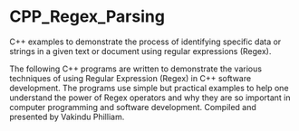 # CPP_Regex_Parsing
C++ examples to demonstrate the process of identifying specific data or strings in a given text or document using regular expressions (Regex).

The following C++ programs are written to demonstrate the various techniques of using Regular Expression (Regex) in C++ software development.
The programs use simple but practical examples to help one understand the power of Regex operators and why they are so important in computer programming and software development.
Compiled and presented by Vakindu Philliam.
